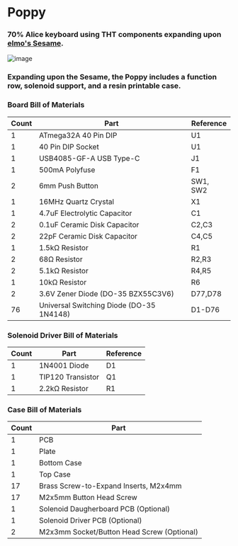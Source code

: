 # Poppy
### 70% Alice keyboard using THT components expanding upon [elmo's Sesame](https://github.com/kb-elmo/sesame).
![image](https://user-images.githubusercontent.com/68519705/221083385-95e5aae6-dc23-4963-9001-a93c030e5cd6.png)
### Expanding upon the Sesame, the Poppy includes a function row, solenoid support, and a resin printable case.

### Board Bill of Materials
 |Count|Part|Reference|
 |-|-|-|
 |1|ATmega32A 40 Pin DIP|U1|
 |1|40 Pin DIP Socket|U1|
 |1|USB4085-GF-A USB Type-C|J1|
 |1|500mA Polyfuse|F1|
 |2|6mm Push Button|SW1, SW2|
 |1|16MHz Quartz Crystal|X1|
 |1|4.7uF Electrolytic Capacitor|C1|
 |2|0.1uF Ceramic Disk Capacitor|C2,C3|
 |2|22pF Ceramic Disk Capacitor|C4,C5|
 |1|1.5kΩ Resistor|R1|
 |2|68Ω Resistor|R2,R3|
 |2|5.1kΩ Resistor|R4,R5|
 |1|10kΩ Resistor|R6|
 |2|3.6V Zener Diode (DO-35 BZX55C3V6)|D77,D78|
 |76|Universal Switching Diode (DO-35 1N4148)|D1-D76|
 
 ### Solenoid Driver Bill of Materials
 |Count|Part|Reference|
 |-|-|-|
 |1|1N4001 Diode|D1|
 |1|TIP120 Transistor|Q1|
 |1|2.2kΩ Resistor|R1|
 
 ### Case Bill of Materials
  |Count|Part|
  |-|-|
  |1|PCB|
  |1|Plate|
  |1|Bottom Case|
  |1|Top Case|
  |17|Brass Screw-to-Expand Inserts, M2x4mm|
  |17|M2x5mm Button Head Screw|
  |1|Solenoid Daugherboard PCB (Optional)|
  |1|Solenoid Driver PCB (Optional)|
  |2|M2x3mm Socket/Button Head Screw (Optional)|
  
